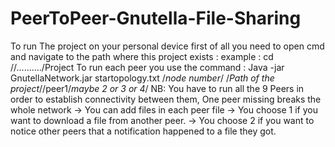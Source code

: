 # PeerToPeer-Gnutella-File-Sharing
To run The project on your personal device first of all you need to open cmd and navigate to the path where this project exists :
example : cd //........../Project
To run each peer you use the command : Java -jar GnutellaNetwork.jar startopology.txt /*node number*/ /*Path of the project*//peer1/*maybe 2 or 3 or 4*/
NB: You have to run all the 9 Peers in order to establish connectivity between them, One peer missing breaks the whole network
-> You can add files in each peer file 
-> You choose 1 if you want to download a file from another peer.
-> You choose 2 if you want to notice other peers that a notification happened to a file they got.


